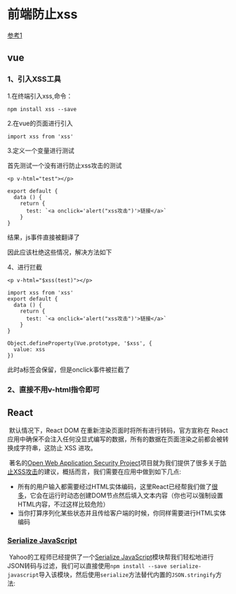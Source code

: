 # 前端防止xss

[参考1](https://www.cnblogs.com/meituantech/p/9718677.html)

## vue

### 1、引入XSS工具

1.在终端引入xss,命令：

```
npm install xss --save
```

 2.在vue的页面进行引入

```
import xss from 'xss'
```

3.定义一个变量进行测试

首先测试一个没有进行防止xss攻击的测试

```
<p v-html="test"></p>

export default {
  data () {
    return {
      test: `<a onclick='alert("xss攻击")'>链接</a>`
    }
}
```

结果，js事件直接被翻译了

 因此应该杜绝这些情况，解决方法如下

4、进行拦截

```
<p v-html="$xss(test)"></p>

import xss from 'xss'
export default {
  data () {
    return {
      test: `<a onclick='alert("xss攻击")'>链接</a>`
    }
}

Object.defineProperty(Vue.prototype, '$xss', {
  value: xss
})
```

此时a标签会保留，但是onclick事件被拦截了



### 2、直接不用v-html指令即可



## React

​	默认情况下，React DOM 在重新渲染页面时将所有进行转码，官方宣称在 React 应用中确保不会注入任何没显式编写的数据，所有的数据在页面渲染之前都会被转换成字符串，这防止 XSS 进攻。

​	著名的[Open Web Application Security Project](https://www.owasp.org/index.php/About_OWASP)项目就为我们提供了很多关于[防止XSS攻击](https://www.owasp.org/index.php/XSS_%28Cross_Site_Scripting%29_Prevention_Cheat_Sheet)的建议，概括而言，我们需要在应用中做到如下几点:

- 所有的用户输入都需要经过HTML实体编码，这里React已经帮我们做了[很多](https://facebook.github.io/react/docs/introducing-jsx.html#jsx-prevents-injection-attacks)，它会在运行时动态创建DOM节点然后填入文本内容（你也可以强制设置HTML内容，不过这样比较危险）
- 当你打算序列化某些状态并且传给客户端的时候，你同样需要进行HTML实体编码

### [Serialize JavaScript](https://github.com/yahoo/serialize-javascript)

​	Yahoo的工程师已经提供了一个[Serialize JavaScript](https://github.com/yahoo/serialize-javascript)模块帮我们轻松地进行JSON转码与过滤，我们可以直接使用`npm install --save serialize-javascript`导入该模块，然后使用`serialize`方法替代内置的`JSON.stringify`方法: 